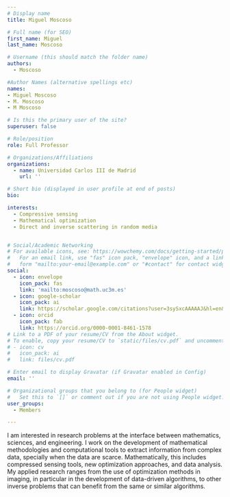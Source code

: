 ```yaml
---
# Display name
title: Miguel Moscoso

# Full name (for SEO)
first_name: Miguel
last_name: Moscoso

# Username (this should match the folder name)
authors:
  - Moscoso

#Author Names (alternative spellings etc)
names:
- Miguel Moscoso
- M. Moscoso
- M Moscoso

# Is this the primary user of the site?
superuser: false

# Role/position
role: Full Professor

# Organizations/Affiliations
organizations:
  - name: Universidad Carlos III de Madrid
    url: ''

# Short bio (displayed in user profile at end of posts)
bio: 

interests:
  - Compressive sensing
  - Mathematical optimization
  - Direct and inverse scattering in random media


# Social/Academic Networking
# For available icons, see: https://wowchemy.com/docs/getting-started/page-builder/#icons
#   For an email link, use "fas" icon pack, "envelope" icon, and a link in the
#   form "mailto:your-email@example.com" or "#contact" for contact widget.
social:
  - icon: envelope
    icon_pack: fas
    link: 'mailto:moscoso@math.uc3m.es'
  - icon: google-scholar
    icon_pack: ai
    link: https://scholar.google.com/citations?user=3sySxcAAAAAJ&hl=en&oi=ao
  - icon: orcid
    icon_pack: fab
    link: https://orcid.org/0000-0001-8461-1578
# Link to a PDF of your resume/CV from the About widget.
# To enable, copy your resume/CV to `static/files/cv.pdf` and uncomment the lines below.
# - icon: cv
#   icon_pack: ai
#   link: files/cv.pdf

# Enter email to display Gravatar (if Gravatar enabled in Config)
email: ''

# Organizational groups that you belong to (for People widget)
#   Set this to `[]` or comment out if you are not using People widget.
user_groups:
  - Members

---
```


I am interested in research problems at the interface between mathematics, sciences, and engineering. I work on the development of mathematical methodologies and computational tools to extract information from complex data, specially when the data are scarce.  Mathematically, this includes compressed sensing tools, new optimization approaches, and data analysis. My applied research ranges from  the use of optimization methods in imaging, in particular in the development of data-driven algorithms, to other inverse problems that can benefit from the same or similar algorithms.